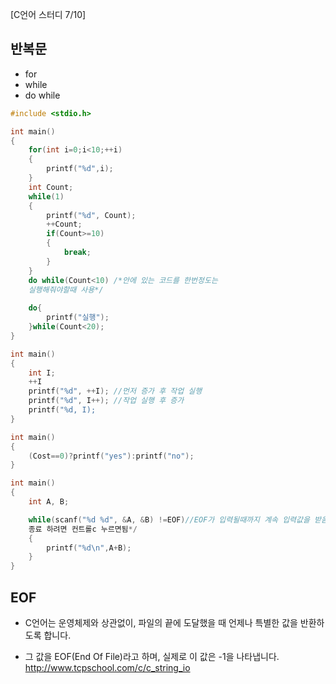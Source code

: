 [C언어 스터디 7/10]

## 반복문
* for
* while
* do while

```c
#include <stdio.h>

int main()
{
    for(int i=0;i<10;++i)
    {
        printf("%d",i);
    }
    int Count;
    while(1)
    {
        printf("%d", Count);
        ++Count;
        if(Count>=10)
        {
            break;
        }
    }
    do while(Count<10) /*안에 있는 코드를 한번정도는
    실행해줘야할때 사용*/
    
    do{
        printf("실행");
    }while(Count<20);
}
```

```C
int main()
{
    int I;
    ++I
    printf("%d", ++I); //먼저 증가 후 작업 실행
    printf("%d", I++); //작업 실행 후 증가
    printf("%d, I);
}
```


```C
int main()
{
    (Cost==0)?printf("yes"):printf("no");
}
```

```C
int main()
{
    int A, B;

    while(scanf("%d %d", &A, &B) !=EOF)//EOF가 입력될때까지 계속 입력값을 받음
    종료 하려면 컨트롤c 누르면됨*/
    {
        printf("%d\n",A+B);
    }
}
```

## EOF
* C언어는 운영체제와 상관없이, 파일의 끝에 도달했을 때 언제나 특별한 값을 반환하도록 합니다.

* 그 값을 EOF(End Of File)라고 하며, 실제로 이 값은 -1을 나타냅니다.
http://www.tcpschool.com/c/c_string_io